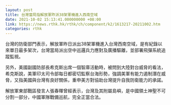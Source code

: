 ```yaml
---
layout: post
title: 台灣當局指解放軍昨派38架軍機進入西南空域
date: 2021-10-02 15:13:41.000000000 +08:00
link: https://news.rthk.hk/rthk/ch/component/k2/1613217-20211002.htm
categories: rthk
---
```


台灣的防衛部門表示，解放軍昨日派出38架軍機進入台灣西南空域，是有紀錄以來單日最多架次，台灣當局派出空中巡邏兵力應對及廣播驅離，並部署飛彈系統追蹤監視。

另外，美國副國防部長希克斯出席一個智庫活動時，被問到大陸對台威脅的看法，希克斯說，美軍印太司令部每日都密切監察台海形勢，強調美軍有能力遏制潛在威脅，又指美國與台灣有良好關係，重申美方對協助台灣提升自我防衛能力的承諾。

解放軍東部戰區發言人張春暉曾經表示，台灣及其附屬島嶼，是中國領土神聖不可分割一部分，中國軍隊戰備巡航，完全正當合法。
